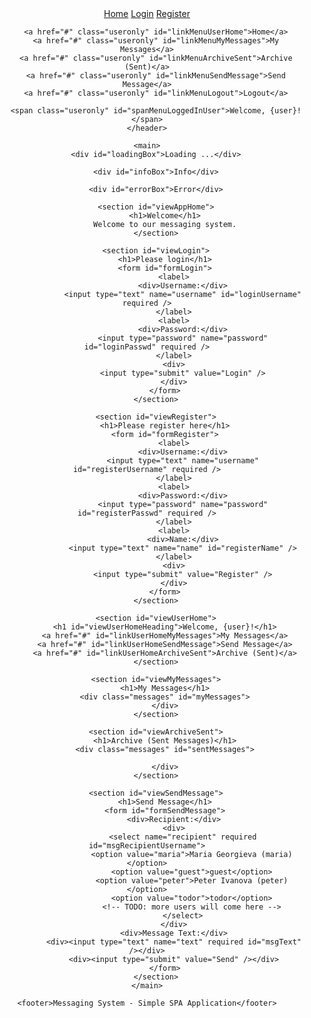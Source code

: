 <html>

<head>
    <meta charset="utf-8" />
    <title>Messages</title>
    <link rel="stylesheet" type="text/css" href="messages.css" />
    <script src="https://code.jquery.com/jquery-3.1.1.min.js"></script>
    <script src="app.js"></script>
</head>

<body onload="startApp()">

<div id="app">
    <header id="menu">
        <a href="#" class="anonymous" id="linkMenuAppHome">Home</a>
        <a href="#" class="anonymous" id="linkMenuLogin">Login</a>
        <a href="#" class="anonymous" id="linkMenuRegister">Register</a>

        <a href="#" class="useronly" id="linkMenuUserHome">Home</a>
        <a href="#" class="useronly" id="linkMenuMyMessages">My Messages</a>
        <a href="#" class="useronly" id="linkMenuArchiveSent">Archive (Sent)</a>
        <a href="#" class="useronly" id="linkMenuSendMessage">Send Message</a>
        <a href="#" class="useronly" id="linkMenuLogout">Logout</a>

        <span class="useronly" id="spanMenuLoggedInUser">Welcome, {user}!</span>
    </header>

    <main>
        <div id="loadingBox">Loading ...</div>

        <div id="infoBox">Info</div>

        <div id="errorBox">Error</div>

        <section id="viewAppHome">
            <h1>Welcome</h1>
            Welcome to our messaging system.
        </section>

        <section id="viewLogin">
            <h1>Please login</h1>
            <form id="formLogin">
                <label>
                    <div>Username:</div>
                    <input type="text" name="username" id="loginUsername" required />
                </label>
                <label>
                    <div>Password:</div>
                    <input type="password" name="password" id="loginPasswd" required />
                </label>
                <div>
                    <input type="submit" value="Login" />
                </div>
            </form>
        </section>

        <section id="viewRegister">
            <h1>Please register here</h1>
            <form id="formRegister">
                <label>
                    <div>Username:</div>
                    <input type="text" name="username" id="registerUsername" required />
                </label>
                <label>
                    <div>Password:</div>
                    <input type="password" name="password" id="registerPasswd" required />
                </label>
                <label>
                    <div>Name:</div>
                    <input type="text" name="name" id="registerName" />
                </label>
                <div>
                    <input type="submit" value="Register" />
                </div>
            </form>
        </section>

        <section id="viewUserHome">
            <h1 id="viewUserHomeHeading">Welcome, {user}!</h1>
            <a href="#" id="linkUserHomeMyMessages">My Messages</a>
            <a href="#" id="linkUserHomeSendMessage">Send Message</a>
            <a href="#" id="linkUserHomeArchiveSent">Archive (Sent)</a>
        </section>

        <section id="viewMyMessages">
            <h1>My Messages</h1>
            <div class="messages" id="myMessages">
            </div>
        </section>

        <section id="viewArchiveSent">
            <h1>Archive (Sent Messages)</h1>
            <div class="messages" id="sentMessages">

            </div>
        </section>

        <section id="viewSendMessage">
            <h1>Send Message</h1>
            <form id="formSendMessage">
                <div>Recipient:</div>
                <div>
                    <select name="recipient" required id="msgRecipientUsername">
                        <option value="maria">Maria Georgieva (maria)</option>
                        <option value="guest">guest</option>
                        <option value="peter">Peter Ivanova (peter)</option>
                        <option value="todor">todor</option>
                        <!-- TODO: more users will come here -->
                    </select>
                </div>
                <div>Message Text:</div>
                <div><input type="text" name="text" required id="msgText" /></div>
                <div><input type="submit" value="Send" /></div>
            </form>
        </section>
    </main>

    <footer>Messaging System - Simple SPA Application</footer>
</div>

</body>

</html>
